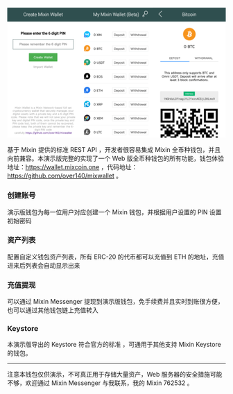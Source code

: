 ![](./wallet-web-screenshot.png)

基于 Mixin 提供的标准 REST API ，开发者很容易集成 Mixin 全币种钱包，并且向前兼容。本演示版完整的实现了一个 Web 版全币种钱包的所有功能，钱包体验地址：https://wallet.mixcoin.one ，代码地址：https://github.com/over140/mixwallet 。

### 创建账号
演示版钱包为每一位用户对应创建一个 Mixin 钱包，并根据用户设置的 PIN 设置初始密码

### 资产列表
配置自定义钱包资产列表，所有 ERC-20 的代币都可以充值到 ETH 的地址，充值进来后列表会自动显示出来

### 充值提现
可以通过 Mixin Messenger 提现到演示版钱包，免手续费并且实时到账很方便，也可以通过其他钱包链上充值转入

### Keystore
本演示版导出的 Keystore 符合官方的标准 ，可通用于其他支持 Mixin Keystore 的钱包。

---
注意本钱包仅供演示，不可真正用于存储大量资产，Web 服务器的安全措施可能不够，欢迎通过 Mixin Messenger 与我联系，我的 Mixin 762532 。